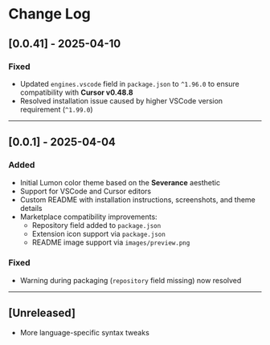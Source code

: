 # Change Log

## [0.0.41] - 2025-04-10

### Fixed
- Updated `engines.vscode` field in `package.json` to `^1.96.0` to ensure compatibility with **Cursor v0.48.8**
- Resolved installation issue caused by higher VSCode version requirement (`^1.99.0`)

---

## [0.0.1] - 2025-04-04

### Added
- Initial Lumon color theme based on the **Severance** aesthetic
- Support for VSCode and Cursor editors
- Custom README with installation instructions, screenshots, and theme details
- Marketplace compatibility improvements:
  - Repository field added to `package.json`
  - Extension icon support via `package.json`
  - README image support via `images/preview.png`

### Fixed
- Warning during packaging (`repository` field missing) now resolved

---

## [Unreleased]
- More language-specific syntax tweaks